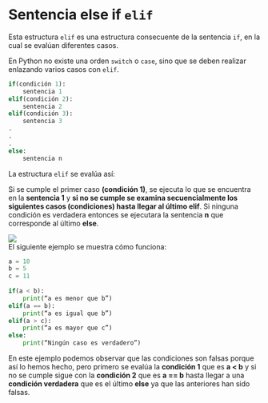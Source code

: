 # Sentencia else if `elif`
Esta estructura `elif` es una estructura consecuente de la sentencia  `if`, en la cual se evalúan diferentes casos.

En Python no existe una orden `switch` o `case`, sino que se deben realizar enlazando varios casos con `elif`.

```python
if(condición 1):
	sentencia 1
elif(condición 2):
	sentencia 2
elif(condición 3):
	sentencia 3
.
.
.
else:
	sentencia n
```
La estructura `elif` se evalúa así: 

Si se cumple el primer caso **(condición 1)**, se ejecuta lo que se encuentra en la **sentencia 1** y **si no se cumple se examina secuencialmente los siguientes casos (condiciones) hasta llegar al último elif**. Si ninguna condición es verdadera entonces se ejecutara la sentencia **n** que corresponde al último **else**. 

![](https://media.giphy.com/media/YqbMIoq0b2cZIn1FUi/giphy.gif)																																								
El siguiente ejemplo se muestra cómo funciona:
```python
a = 10
b = 5
c = 11
 
if(a < b):
	print(“a es menor que b”)
elif(a == b):
	print(“a es igual que b”)
elif(a > c):
	print(“a es mayor que c”)
else:
	print(“Ningún caso es verdadero”)
```
En este ejemplo podemos observar que las condiciones son falsas porque así lo hemos hecho, pero primero se evalúa la **condición 1** que es **a < b** y si no se cumple sigue con la **condición 2** que es **a == b** hasta llegar a una **condición verdadera** que es el último **else** ya que las anteriores han sido falsas.
<!--stackedit_data:
eyJoaXN0b3J5IjpbNjkxNzYzNTI2LDIxMzAwMTgzXX0=
-->